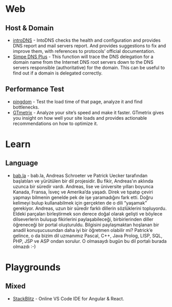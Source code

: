 # Web
## Host & Domain
- [introDNS](https://intodns.com/) - IntoDNS checks the health and configuration and provides DNS report and mail servers report.
And provides suggestions to fix and improve them, with references to protocols’ official documentation.
- [Simpe DNS Plus](http://simpledns.com) - This function will trace the DNS delegation for a domain name from the Internet DNS root servers down to the DNS servers responsible (authoritative) for the domain. This can be useful to find out if a domain is delegated correctly.

## Performance Test
- [pingdom](https://tools.pingdom.com/) - Test the load time of that page, analyze it and find bottlenecks.
- [GTmetrix](https://gtmetrix.com/) - Analyze your site’s speed and make it faster. GTmetrix gives you insight on how well your site loads and provides actionable recommendations on how to optimize it.

# Learn
## Language
- [bab.la](http://bab.la/) - bab.la, Andreas Schroeter ve Patrick Uecker tarafından başlatılan ve yürütülen bir dil projesidir. Bu fikir, Andreas’ın aklında uzunca bir süredir vardı. Andreas, lise ve üniversite yılları boyunca Kanada, Fransa, İsveç ve Amerika’da yaşadı. Direk ve tıpatıp çeviri yapmayı bilmenin genelde pek de işe yaramadığını fark etti. Doğru kelimeyi bulup kullanabilmek için gerçekten de o dili “yaşamak” gerekiyor. Andreas, uzun bir süredir farklı dillerin sözlüklerini topluyordu. Eldeki parçaları birleştirmek son derece doğal olarak gelişti ve böylece dilseverlerin buluşup fikirlerini paylaşabileceği, birbirlerinden diller öğreneceği bir portal oluşturuldu. Bilgisini paylaşmaktan hoşlanan bir anadil konuşucusundan daha iyi bir öğretmen olabilir mi? Patrick’e gelince, o da bizim dil uzmanımız Pascal, C++, Java Prolog, LISP, SQL, PHP, JSP ve ASP ondan sorulur. O olmasaydı bugün bu dil portalı burada olmazdı :-)

# Playgrounds
## Mixed
- [StackBlitz](https://stackblitz.com/) - Online VS Code IDE for Angular & React.

